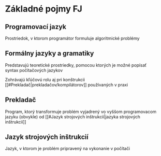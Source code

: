 # Základné pojmy FJ

## Programovací jazyk
Prostriedok, v ktorom programátor formuluje algoritmické problémy

## Formálny jazyky a gramatiky
Predstavujú teoretické prostriedky, pomocou ktorých je možné popísať syntax počítačových jazykov

Zohrávajú kľúčovú rolu aj pri konštrukcii [[#Prekladač|prekladačov/kompilátorov]] používaných v praxi

## Prekladač
Program, ktorý transformuje problém vyjadrený vo vyššom programovacom jazyku (obvykle) od [[#Jazyk strojových inštrukcií|jazyka strojových inštrukcií]]

## Jazyk strojových inštrukcií
Jazyk, v ktorom je problém pripravený na vykonanie v počítači
